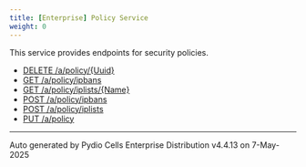 ```yaml
---
title: [Enterprise] Policy Service
weight: 0
---
```








This service provides endpoints for security policies.

* [DELETE /a/policy/{Uuid}](../delete-a-policy-uuid/)
* [GET /a/policy/ipbans](../get-a-policy-ipbans/)
* [GET /a/policy/iplists/{Name}](../get-a-policy-iplists-name/)
* [POST /a/policy/ipbans](../post-a-policy-ipbans/)
* [POST /a/policy/iplists](../post-a-policy-iplists/)
* [PUT /a/policy](../put-a-policy/)

---
Auto generated by Pydio Cells Enterprise Distribution v4.4.13 on 7-May-2025
